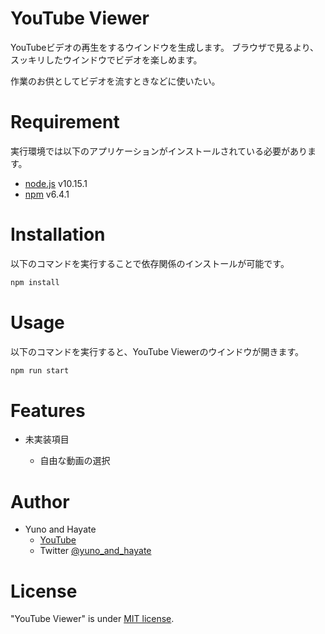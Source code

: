 # YouTube Viewer

YouTubeビデオの再生をするウインドウを生成します。
ブラウザで見るより、スッキリしたウインドウでビデオを楽しめます。

作業のお供としてビデオを流すときなどに使いたい。


# Requirement

実行環境では以下のアプリケーションがインストールされている必要があります。

* [node.js](https://nodejs.org/) v10.15.1
* [npm](https://www.npmjs.com/) v6.4.1


# Installation

以下のコマンドを実行することで依存関係のインストールが可能です。

```bash
npm install
```

# Usage

以下のコマンドを実行すると、YouTube Viewerのウインドウが開きます。

```bash
npm run start
```


# Features

- 未実装項目

  - 自由な動画の選択


# Author

* Yuno and Hayate
  * [YouTube](https://www.youtube.com/channel/UCZ0FOQA0YtQE1-2Ow74He_w)
  * Twitter [@yuno_and_hayate](https://twitter.com/yuno_and_hayate)


# License

"YouTube Viewer" is under [MIT license](https://en.wikipedia.org/wiki/MIT_License).